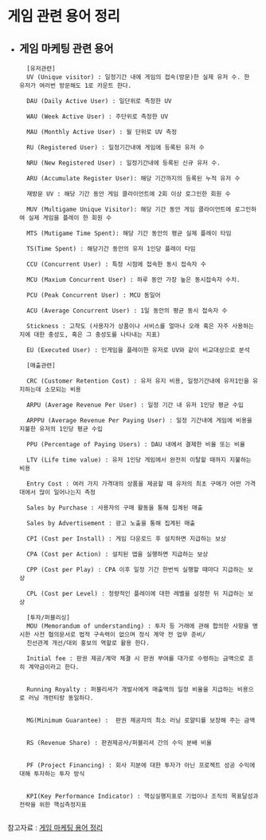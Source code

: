 게임 관련 용어 정리
===

- ## 게임 마케팅 관련 용어


        [유저관련]
        UV (Unique visitor) : 일정기간 내에 게임의 접속(방문)한 실제 유저 수. 한 유저가 여러번 방문해도 1로 카운트 한다.

        DAU (Daily Active User) : 일단위로 측정한 UV

        WAU (Week Active User) : 주단위로 측정한 UV

        MAU (Monthly Active User) : 월 단위로 UV 측정

        RU (Registered User) : 일정기간내에 게임에 등록된 유저 수

        NRU (New Registered User) : 일정기간내에 등록된 신규 유저 수.

        ARU (Accumulate Register User): 해당 기간까지의 등록된 누적 유저 수

        재방문 UV : 해당 기간 동안 게임 클라이언트에 2회 이상 로그인한 회원 수

        MUV (Multigame Unique Visitor): 해당 기간 동안 게임 클라이언트에 로그인하여 실제 게임을 플레이 한 회원 수

        MTS (Mutigame Time Spent): 해당 기간 동안의 평균 실제 플레이 타임

        TS(Time Spent) : 해당기간 동안의 유저 1인당 플레이 타임

        CCU (Concurrent User) : 특정 시점에 접속한 동시 접속자 수

        MCU (Maxium Concurrent User) : 하루 동안 가장 높은 동시접속자 수치.

        PCU (Peak Concurrent User) : MCU 동일어

        ACU (Average Concurrent User) : 1일 동안의 평균 동시 접속자 수

        Stickness : 고착도 (사용자가 상품이나 서비스를 얼마나 오래 혹은 자주 사용하는지에 대한 충성도, 혹은 그 충성도를 나타내는 지표)

        EU (Executed User) : 인게임을 플레이한 유저로 UV와 같이 비교대상으로 분석

        [매출관련]

        CRC (Customer Retention Cost) : 유저 유지 비용, 일정기간내에 유저1인을 유지하는데 소모되는 비용

        ARPU (Average Revenue Per User) : 일정 기간 내 유저 1인당 평균 수입

        ARPPU (Average Revenue Per Paying User) : 일정 기간내에 게임에 비용을 지불한 유저의 1인당 평균 수입

        PPU (Percentage of Paying Users) : DAU 내에서 결제한 비율 또는 비율

        LTV (Life time value) : 유저 1인당 게임에서 완전히 이탈할 때까지 지불하는 비용

        Entry Cost : 여러 가지 가격대의 상품을 제공할 때 유저의 최초 구매가 어떤 가격대에서 많이 일어나는지 측정

        Sales by Purchase : 사용자의 구매 활동을 통해 집계된 매출

        Sales by Advertisement : 광고 노출을 통해 집계된 매출

        CPI (Cost per Install) : 게임 다운로드 후 설치하면 지급하는 보상

        CPA (Cost per Action) : 설치된 앱을 실행하면 지급하는 보상

        CPP (Cost per Play) : CPA 이후 일정 기간 한번씩 실행할 때마다 지급하는 보상

        CPL (Cost per Level) : 정량적인 플레이에 대한 레벨을 설정한 뒤 지급하는 보상

        [투자/퍼블리싱]
        MOU (Memorandum of understanding) : 투자 등 거래에 관해 합의한 사항을 명시한 사전 협의문서로 법적 구속력이 없으며 정식 계약 전 업무 준비/
        친선관계 개선/대외 홍보의 역할로 활용 한다.

        Initial fee : 판권 제공/계약 체결 시 판권 부여를 대가로 수령하는 금액으로 흔히 계약금이라고 한다.


        Running Royalty : 퍼블리셔가 개발사에게 매출액의 일정 비율을 지급하는 비용으로 러닝 개런티랑 동일하다.


        MG(Minimum Guarantee) :  판권 제공자의 최소 러닝 로얄티를 보장해 주는 금액


        RS (Revenue Share) : 판권제공사/퍼블리셔 간의 수익 분배 비율


        PF (Project Financing) : 회사 지분에 대한 투자가 아닌 프로젝트 성공 수익에 대해 투자하는 투자 방식


        KPI(Key Performance Indicator) : 핵심실행지표로 기업이나 조직의 목표달성과 전략을 위한 핵심측정지표
    ```
참고자료 : [게임 마케팅 용어 정리](https://m.blog.naver.com/jevida/220378821510, "Blog Link")
